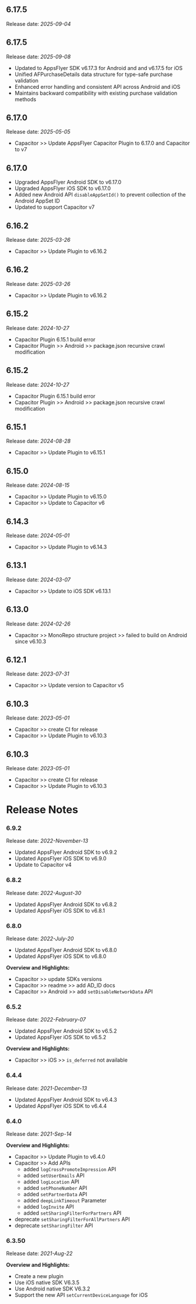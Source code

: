 ## 6.17.5
 Release date: *2025-09-04*



## 6.17.5
 Release date: *2025-09-08*

- Updated to AppsFlyer SDK v6.17.3 for Android and and v6.17.5 for iOS
- Unified AFPurchaseDetails data structure for type-safe purchase validation
- Enhanced error handling and consistent API across Android and iOS
- Maintains backward compatibility with existing purchase validation methods

## 6.17.0
 Release date: *2025-05-05*

- Capacitor >> Update AppsFlyer Capacitor Plugin to 6.17.0 and Capacitor to v7

## 6.17.0
- Upgraded AppsFlyer Android SDK to v6.17.0
- Upgraded AppsFlyer iOS SDK to v6.17.0
- Added new Android API `disableAppSetId()` to prevent collection of the Android AppSet ID
- Updated to support Capacitor v7

## 6.16.2
 Release date: *2025-03-26*

- Capacitor >> Update Plugin to v6.16.2

## 6.16.2
 Release date: *2025-03-26*

- Capacitor >> Update Plugin to v6.16.2

## 6.15.2
 Release date: *2024-10-27*

- Capacitor Plugin 6.15.1 build error
- Capacitor Plugin >> Android >> package.json recursive crawl modification

## 6.15.2
 Release date: *2024-10-27*

- Capacitor Plugin 6.15.1 build error
- Capacitor Plugin >> Android >> package.json recursive crawl modification

## 6.15.1
 Release date: *2024-08-28*

- Capacitor >> Update Plugin to v6.15.1

## 6.15.0
 Release date: *2024-08-15*

- Capacitor >> Update Plugin to v6.15.0
- Capacitor >> Update to Capacitor v6

## 6.14.3
 Release date: *2024-05-01*

- Capacitor >> Update Plugin to v6.14.3

## 6.13.1
 Release date: *2024-03-07*

- Capacitor >> Update to iOS SDK v6.13.1

## 6.13.0
 Release date: *2024-02-26*

- Capacitor >> MonoRepo structure project >> failed to build on Android since v6.10.3

## 6.12.1
 Release date: *2023-07-31*

- Capacitor >> Update version to Capacitor v5

## 6.10.3
 Release date: *2023-05-01*

- Capacitor >> create CI for release
- Capacitor >> Update Plugin to v6.10.3

## 6.10.3
 Release date: *2023-05-01*

- Capacitor >> create CI for release
- Capacitor >> Update Plugin to v6.10.3

# Release Notes
### 6.9.2
Release date: *2022-November-13*
- Updated AppsFlyer Android SDK to v6.9.2
- Updated AppsFlyer iOS SDK to v6.9.0
- Update to Capacitor v4
### 6.8.2
Release date: *2022-August-30*
- Updated AppsFlyer Android SDK to v6.8.2
- Updated AppsFlyer iOS SDK to v6.8.1
### 6.8.0
Release date: *2022-July-20*
- Updated AppsFlyer Android SDK to v6.8.0
- Updated AppsFlyer iOS SDK to v6.8.0

**Overview and Highlights:**
- Capacitor >> update SDKs versions 
- Capacitor >> readme >> add AD_ID docs
- Capacitor >> Android >> add `setDisableNetworkData` API
### 6.5.2
Release date: *2022-February-07*
- Updated AppsFlyer Android SDK to v6.5.2
- Updated AppsFlyer iOS SDK to v6.5.2

**Overview and Highlights:**
- Capacitor >> iOS >> `is_deferred` not available  
### 6.4.4
Release date: *2021-December-13*
- Updated AppsFlyer Android SDK to v6.4.3
- Updated AppsFlyer iOS SDK to v6.4.4
### 6.4.0
Release date: *2021-Sep-14* 

**Overview and Highlights:**
- Capacitor >> Update Plugin to v6.4.0 
- Capacitor >> Add APIs
  - added `logCrossPromoteImpression` API
  - added `setUserEmails` API
  - added `logLocation` API  
  - added `setPhoneNumber` API
  - added `setPartnerData` API
  - added `deepLinkTimeout` Parameter
  - added `logInvite` API
  - added `setSharingFilterForPartners` API
- deprecate `setSharingFilterForAllPartners` API
- deprecate `setSharingFilter` API


### 6.3.50
Release date: *2021-Aug-22* 

**Overview and Highlights:**
- Create a new plugin
- Use iOS native SDK  V6.3.5
- Use Android native SDK  V6.3.2
- Support the new API `setCurrentDeviceLanguage` for iOS
